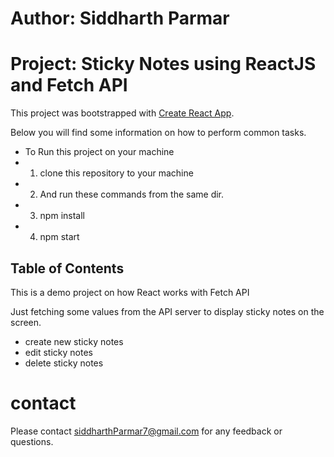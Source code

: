 <!--  Project Details  -->


# Author: Siddharth Parmar
# Project: Sticky Notes using ReactJS and Fetch API

This project was bootstrapped with [Create React App](https://github.com/facebookincubator/create-react-app).

Below you will find some information on how to perform common tasks.

- To Run this project on your machine 
- 1. clone this repository to your machine 
- 2. And run these commands from the same dir.
- 3. npm install
- 4. npm start

## Table of Contents

This is a demo project on how React works with Fetch API

Just fetching some values from the API server to display sticky notes on the screen.<br>

- create new sticky notes
- edit sticky notes
- delete sticky notes


# contact
Please contact siddharthParmar7@gmail.com for any feedback or questions.